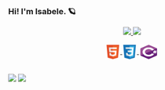 ### Hi! I'm Isabele. 🪐

<div align="center"> 
	<a href="https://github.com/isabeles">
	<img height="180em" src="https://github-readme-stats.vercel.app/api?username=isabeles&hide=contribs,prs,issues&count_private=true&show_icons=true&theme=merko"/>
	<img height="180em" src="https://github-readme-stats.vercel.app/api/top-langs/?username=isabeles&layout=compact&langs=count7&theme=merko"/>
<div/>
 <div style="display: inline_block"><br>
 	<img align="center" alt="isa-html" heigth="30" width="30" src="https://raw.githubusercontent.com/devicons/devicon/master/icons/html5/html5-original.svg">
   	<img align="center" alt="isa-css" heigth="30" width="30" src="https://raw.githubusercontent.com/devicons/devicon/master/icons/css3/css3-original.svg">
   	<img align="center" alt="isa-csharp" height="30" width="40" src="https://raw.githubusercontent.com/devicons/devicon/master/icons/csharp/csharp-original.svg">
<div/>
     
  ##
  
 <div align="left">
 	<a href="https://www.linkedin.com/in/isabeles/" target="_blank" ><img src="https://img.shields.io/badge/LinkedIn-0077B5?style=for-the-badge&logo=linkedin&logoColor=white" target="_blank"></a>
 	<a href="mailto:isabelesbarbosa@gmail.com" target="_blank" ><img src="https://img.shields.io/badge/Gmail-D14836?style=for-the-badge&logo=gmail&logoColor=white" target="_blank"></a>
  <div/>

